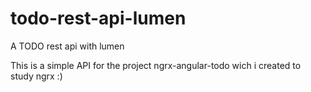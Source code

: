 # todo-rest-api-lumen
A TODO rest api with lumen

This is a simple API for the project ngrx-angular-todo wich i created to study ngrx :)
